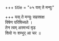 +++
title = "०५ यस् ते मन्युः"

+++
यस् ते मन्युः सहस्राक्ष  
विषेण परिषिच्यते ।  
तेन त्वम् अस्मभ्यं मृड  
शिवो नः शम्भुर् आ चर ॥